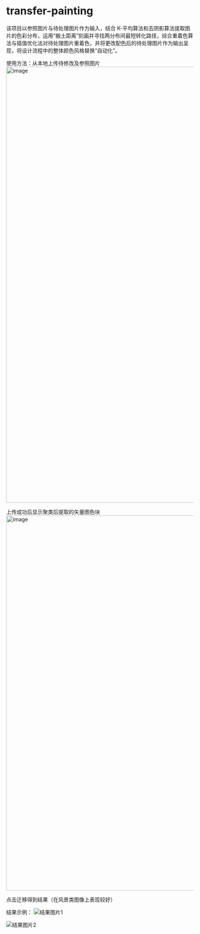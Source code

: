 # transfer-painting


该项目以参照图片与待处理图片作为输入，结合 K-平均算法和去阴影算法提取图片的色彩分布，运用“搬土距离”刻画并寻找两分布间最短转化路径，综合重着色算法与插值优化法对待处理图片重着色，并将更改配色后的待处理图片作为输出呈现，将设计流程中的整体颜色风格替换“自动化”。





使用方法：从本地上传待修改及参照图片
<img width="1172" alt="image" src="https://user-images.githubusercontent.com/48643924/122646840-dd496e80-d153-11eb-869e-fb43683d095b.png">


上传成功后显示聚类后提取的矢量图色块
<img width="1008" alt="image" src="https://user-images.githubusercontent.com/48643924/122646818-bc811900-d153-11eb-9bbd-f90fe504d083.png">



点击迁移得到结果（在风景类图像上表现较好）


结果示例：
![结果图片1](https://user-images.githubusercontent.com/48643924/122893535-00089c80-d379-11eb-8208-9e3ab141b565.jpg)



![结果图片2](https://user-images.githubusercontent.com/48643924/122893577-06971400-d379-11eb-88aa-5f0d2ccbc713.jpg)


